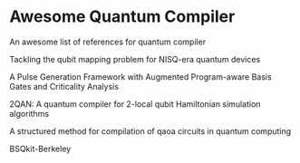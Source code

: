 # Awesome Quantum Compiler
An awesome list of references for quantum compiler


Tackling the qubit mapping problem for NISQ-era quantum devices

A Pulse Generation Framework with Augmented Program-aware Basis Gates and Criticality Analysis

2QAN: A quantum compiler for 2-local qubit Hamiltonian simulation algorithms

A structured method for compilation of qaoa circuits in quantum computing

BSQkit-Berkeley
